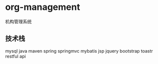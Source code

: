 # org-management
机构管理系统

## 技术栈
mysql
java
maven
spring
springmvc
mybatis
jsp
jquery
bootstrap
toastr
restful api
